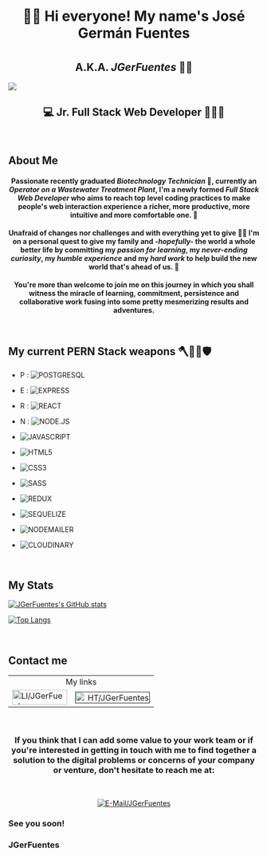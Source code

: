 <h1 align="center" > 👋🏼 Hi everyone! My name's <strong>José Germán Fuentes</strong> <h1>

<h2 align="center"> A.K.A. <strong><em>JGerFuentes</em></strong> 🤘🏼 </h2>

<img src="https://imgur.com/wbC5qJW.png" ><img/>



<h2 align="center"><strong> 💻 Jr. Full Stack Web Developer 👨🏻‍💻 </strong></h2>

<br/>

## About Me

#### <p align="center">Passionate recently graduated <strong><em>Biotechnology Technician</strong></em> 🧬, currently an <b><em>Operator on a Wastewater Treatment Plant</b></em>, I'm a newly formed <em>Full Stack Web Developer</em> who aims to reach top level coding practices to make people's web interaction experience a richer, more productive, more intuitive and more comfortable one. 🚀

#### <p align="center">Unafraid of changes nor challenges and with everything yet to give 💪🏼 I'm on a personal quest to give my family and <i>-hopefully-</i> the world a whole better life by committing my <b><i>passion for learning</b></i>, my <b><i>never-ending curiosity</b></i>, my <b><i>humble experience</b></i> and my <b><i>hard work</b></i> to help build the new world that's ahead of us. 🌌</p>

<p align="center"><b>You're more than welcome to join me on this journey in which you shall witness the miracle of learning, commitment, persistence and collaborative work fusing into some pretty mesmerizing results and adventures.</b></p>

<br/>

## My current PERN Stack weapons 🪓🧔🏽🛡
<!-- - <img width="35" height="30" src="https://i.imgur.com/waXSNHF.png" title="js_logo" alt="js_logo" />
- <img width="45" height="40" src="https://i.imgur.com/y6flhRy.png" title="html_logo" alt="html_logo" />
- <img width="34" height="40" src="https://i.imgur.com/0kSPhDm.png" title="css_logo" alt="css_logo" />
- <img width="45" height="30" src="https://i.imgur.com/wLyjRAI.png" title="sass_logo" alt="sass_logo" />
- <img width="33" height="30" src="https://i.imgur.com/qZGgdmv.png" title="react_logo" alt="react_logo" />
- <img width="100" height="30" src="https://i.imgur.com/4j4J7sL.png" title="redux_logo" alt="redux_logo" />
- <img width="95" height="50" src="https://i.imgur.com/acLgwdD.png" title="nodejs_logo" alt="nodejs_logo" />
- <img width="100" height="35" src="https://i.imgur.com/LcWGWHX.png" title="express_logo" alt="express_logo" />
- <img width="100" height="35" src="https://imgur.com/kMRrUbX.png" title="sequelize_logo" alt="sequelize_logo" />
- <img width="100" height="50" src="https://i.imgur.com/yNGQH6S.png" title="postgres_logo" alt="postgres_logo" /> -->


- P : ![POSTGRESQL](https://img.shields.io/badge/-POSTGRESQL-9c9fa0?style=for-the-badge&logo=POSTGRESQL)

- E : ![EXPRESS](https://img.shields.io/badge/-EXPRESS-9c9fa0?style=for-the-badge&logo=EXPRESS)

- R : ![REACT](https://img.shields.io/badge/-REACT-9c9fa0?style=for-the-badge&logo=REACT)

- N : ![NODE.JS](https://img.shields.io/badge/-NODE.JS-9c9fa0?style=for-the-badge&logo=NODE.JS)

- ![JAVASCRIPT](https://img.shields.io/badge/-JAVASCRIPT-9c9fa0?style=for-the-badge&logo=JAVASCRIPT)

- ![HTML5](https://img.shields.io/badge/-html5-9c9fa0?style=for-the-badge&logo=html5)

- ![CSS3](https://img.shields.io/badge/-CSS3-9c9fa0?style=for-the-badge&logo=CSS3)

- ![SASS](https://img.shields.io/badge/-SASS-9c9fa0?style=for-the-badge&logo=SASS)

- ![REDUX](https://img.shields.io/badge/-REDUX-9c9fa0?style=for-the-badge&logo=REDUX)

- ![SEQUELIZE](https://img.shields.io/badge/-SEQUELIZE-9c9fa0?style=for-the-badge&logo=SEQUELIZE)

- ![NODEMAILER](https://img.shields.io/badge/-NODEMAILER-9c9fa0?style=for-the-badge&logo=NODEMAILER)

- ![CLOUDINARY](https://img.shields.io/badge/-CLOUDINARY-9c9fa0?style=for-the-badge&logo=CLOUDINARY)

<br/>

## My Stats

[![JGerFuentes's GitHub stats](https://github-readme-stats.vercel.app/api?username=JGerFuentes&count_private=true&show_icons=true&theme=react)](https://github.com/anuraghazra/github-readme-stats) 

[![Top Langs](https://github-readme-stats.vercel.app/api/top-langs/?username=JGerFuentes&layout=compact&theme=react)](https://github.com/anuraghazra/github-readme-stats)

<br/>

## Contact me

<table align="center">
    <tr align="center">
        <td colspan="2" align="center">
            My links
        </td>
    </tr>
    <tr align="center">
        <td align="left">
            <a href="https://www.linkedin.com/in/JGerFuentes" target="_blank"><img width="110" height="30" src="https://i.imgur.com/ZPBNQmf.png" title="LI/JGerFuentes"/>
        </td>
        <td align="right">
            <a href="" target="_blank"><img width="150" height="23" src="https://imgur.com/2xQJqZA.png" title="HT/JGerFuentes"/>
        </td>
    </tr>
</table>

<br/>

### <p align="center"><b> If you think that I can add some value to your work team or if you're interested in getting in touch with me to find together a solution to the digital problems or concerns of your company or venture, don't hesitate to reach me at:</b></p>
<br/>

<p align="center"> <a href="jger_fuentes@outlook.com" target="_blank"><img src="https://img.shields.io/badge/Microsoft%20Outlook-jger__fuentes@outlook.com-blue?style=flat-square&logo=MicrosoftOutlook" title="E-Mail/JGerFuentes"/></a>
</p>

### See you soon!
### JGerFuentes
